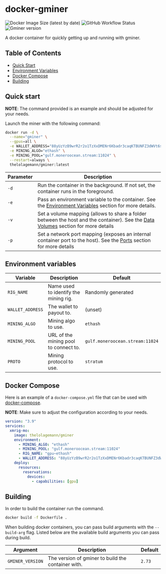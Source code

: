 # docker-gminer

![Docker Image Size (latest by date)](https://img.shields.io/docker/image-size/thelolagemann/gminer?style=flat-square)
![GitHub Workflow Status](https://img.shields.io/github/workflow/status/thelolagemann/docker-gminer/Build%20and%20publish%20docker%20image?style=flat-square)
![Gminer version](https://img.shields.io/badge/gminer-v2.73-blue?style=flat-square)

A docker container for quickly getting up and running with gminer.

## Table of Contents
* [Quick Start](#quick-start)
* [Environment Variables](#environment-variables)
* [Docker Compose](#docker-compose)
* [Building](#building)

## Quick start

**NOTE**: The command provided is an example and should be adjusted for your needs.

Launch the miner with the following command:

```bash
docker run -d \
  --name="gminer" \
  --gpus=all \
  -e WALLET_ADDRESS="88yUzYzB9wrR2r2o1TzXxDMENr6Kbadr3caqKTBUNFZ3dWVt6sJcpWBAwMwNRtEi7nHcBcqzmExNfdNK7ughaCeUFuXXpPp" \
  -e MINING_ALGO="ethash" \
  -e MINING_POOL="gulf.moneroocean.stream:11024" \
  --restart=always \
  thelolagemann/gminer:latest
```

| **Parameter** |  **Description** |
| --- | --- |
| `-d` | Run the container in the background. If not set, the container runs in the foreground. |
| `-e` | Pass an environment variable to the container. See the [Environment Variables](#env) section for more details. |
| `-v` | Set a volume mapping (allows to share a folder between the host and the container). See the [Data Volumes](#volumes) section for more details |
| `-p` | Set a network port mapping (exposes an internal container port to the host). See the [Ports](#ports) section for more details |

## Environment variables

| **Variable** | **Description** | **Default** |
| --- | --- | --- |
| `RIG_NAME` | Name used to identify the mining rig. | Randomly generated |
| `WALLET_ADDRESS` | The wallet to payout to. | (unset) |
| `MINING_ALGO` | Mining algo to use. | `ethash` |
| `MINING_POOL` | URL of the mining pool to connect to. | `gulf.moneroocean.stream:11024` |
| `PROTO` | Mining protocol to use. | `stratum` |

## Docker Compose

Here is an example of a `docker-compose.yml` file that can be used with [docker-compose](#https://docs.docker.com/compose).

**NOTE**: Make sure to adjust the configuration according to your needs.

```yaml
version: "3.9"
services:
  xmrig-mo:
    image: thelolagemann/gminer
    environment:
      - MINING_ALGO: "ethash"
      - MINING_POOL: "gulf.moneroocean.stream:11024"
      - RIG_NAME: "gpu~ethash"
      - WALLET_ADDRESS: "88yUzYzB9wrR2r2o1TzXxDMENr6Kbadr3caqKTBUNFZ3dWVt6sJcpWBAwMwNRtEi7nHcBcqzmExNfdNK7ughaCeUFuXXpPp"
    deploy:
      resources:
        reservations:
          devices:
            - capabilities: [gpu]
```

## Building
In order to build the container run the command.

```bash
docker build -f Dockerfile .
```

When building docker containers, you can pass build arguments with the `--build-arg` flag. Listed below are the available
build arguments you can pass during build.

| Argument | Description | Default |
| --- | --- | --- |
| `GMINER_VERSION` | The version of gminer to build the container with. | `2.73` |
